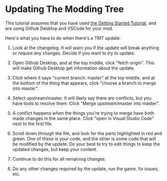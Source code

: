 # Updating The Modding Tree

This tutorial assumes that you have used [the Getting Started Tutorial](getting-started.md), and are using Github Desktop and VSCode for your mod.

Here's what you have to do when there's a TMT update:

1. Look at the changelog. It will warn you if the update will break anything or require any changes. Decide if you want to try to update.

2. Open Github Desktop, and at the top middle, click "fetch origin". This will make Github Desktop get information about the update. 

3. Click where it says "current branch: master" at the top middle, and at the bottom of the thing that appears, click "choose a branch to merge into master".

4. Select upstream/master. It will likely say there are conflicts, but you have tools to resolve them. Click "Merge upstream/master into master".

5. A conflict happens when the things you're trying to merge have both made changes in the same place. Click "open in Visual Studio Code" next to the first file. 

6. Scroll down through the file, and look for the parts highlighted in red and green. One of these is your code, and the other is some code that will be modified by the update. Do your best to try to edit things to keep the updated changes, but keep your content.

7. Continue to do this for all remaining changes.

8. Do any other changes required by the update, run the game, fix issues, etc.
